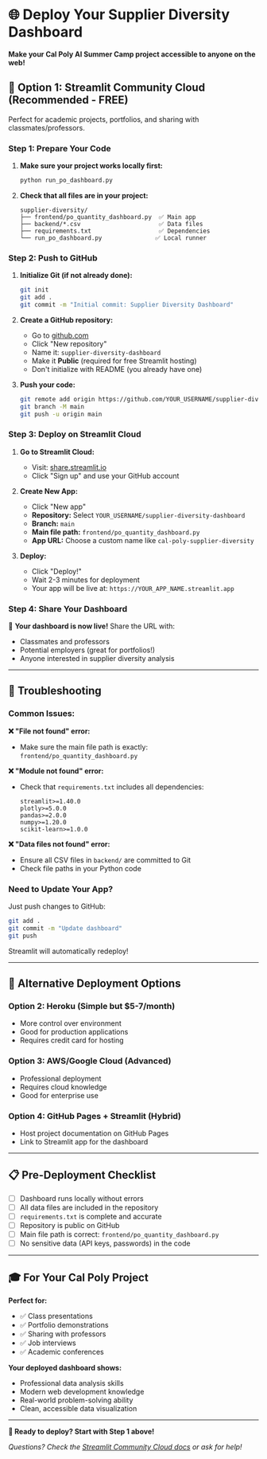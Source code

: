 # 🌐 Deploy Your Supplier Diversity Dashboard

**Make your Cal Poly AI Summer Camp project accessible to anyone on the web!**

## 🚀 **Option 1: Streamlit Community Cloud** (Recommended - FREE)

Perfect for academic projects, portfolios, and sharing with classmates/professors.

### **Step 1: Prepare Your Code**

1. **Make sure your project works locally first:**
   ```bash
   python run_po_dashboard.py
   ```

2. **Check that all files are in your project:**
   ```
   supplier-diversity/
   ├── frontend/po_quantity_dashboard.py  ✅ Main app
   ├── backend/*.csv                      ✅ Data files
   ├── requirements.txt                   ✅ Dependencies
   └── run_po_dashboard.py               ✅ Local runner
   ```

### **Step 2: Push to GitHub**

1. **Initialize Git (if not already done):**
   ```bash
   git init
   git add .
   git commit -m "Initial commit: Supplier Diversity Dashboard"
   ```

2. **Create a GitHub repository:**
   - Go to [github.com](https://github.com)
   - Click "New repository"
   - Name it: `supplier-diversity-dashboard`
   - Make it **Public** (required for free Streamlit hosting)
   - Don't initialize with README (you already have one)

3. **Push your code:**
   ```bash
   git remote add origin https://github.com/YOUR_USERNAME/supplier-diversity-dashboard.git
   git branch -M main
   git push -u origin main
   ```

### **Step 3: Deploy on Streamlit Cloud**

1. **Go to Streamlit Cloud:**
   - Visit: [share.streamlit.io](https://share.streamlit.io)
   - Click "Sign up" and use your GitHub account

2. **Create New App:**
   - Click "New app"
   - **Repository:** Select `YOUR_USERNAME/supplier-diversity-dashboard`
   - **Branch:** `main`
   - **Main file path:** `frontend/po_quantity_dashboard.py`
   - **App URL:** Choose a custom name like `cal-poly-supplier-diversity`

3. **Deploy:**
   - Click "Deploy!"
   - Wait 2-3 minutes for deployment
   - Your app will be live at: `https://YOUR_APP_NAME.streamlit.app`

### **Step 4: Share Your Dashboard**

🎉 **Your dashboard is now live!** Share the URL with:
- Classmates and professors
- Potential employers (great for portfolios!)
- Anyone interested in supplier diversity analysis

---

## 🔧 **Troubleshooting**

### **Common Issues:**

**❌ "File not found" error:**
- Make sure the main file path is exactly: `frontend/po_quantity_dashboard.py`

**❌ "Module not found" error:**
- Check that `requirements.txt` includes all dependencies:
  ```
  streamlit>=1.40.0
  plotly>=5.0.0
  pandas>=2.0.0
  numpy>=1.20.0
  scikit-learn>=1.0.0
  ```

**❌ "Data files not found" error:**
- Ensure all CSV files in `backend/` are committed to Git
- Check file paths in your Python code

### **Need to Update Your App?**
Just push changes to GitHub:
```bash
git add .
git commit -m "Update dashboard"
git push
```
Streamlit will automatically redeploy!

---

## 🌟 **Alternative Deployment Options**

### **Option 2: Heroku** (Simple but $5-7/month)
- More control over environment
- Good for production applications
- Requires credit card for hosting

### **Option 3: AWS/Google Cloud** (Advanced)
- Professional deployment
- Requires cloud knowledge
- Good for enterprise use

### **Option 4: GitHub Pages + Streamlit** (Hybrid)
- Host project documentation on GitHub Pages
- Link to Streamlit app for the dashboard

---

## 📋 **Pre-Deployment Checklist**

- [ ] Dashboard runs locally without errors
- [ ] All data files are included in the repository
- [ ] `requirements.txt` is complete and accurate
- [ ] Repository is public on GitHub
- [ ] Main file path is correct: `frontend/po_quantity_dashboard.py`
- [ ] No sensitive data (API keys, passwords) in the code

---

## 🎓 **For Your Cal Poly Project**

**Perfect for:**
- ✅ Class presentations
- ✅ Portfolio demonstrations
- ✅ Sharing with professors
- ✅ Job interviews
- ✅ Academic conferences

**Your deployed dashboard shows:**
- Professional data analysis skills
- Modern web development knowledge
- Real-world problem-solving ability
- Clean, accessible data visualization

---

**🚀 Ready to deploy? Start with Step 1 above!**

*Questions? Check the [Streamlit Community Cloud docs](https://docs.streamlit.io/streamlit-community-cloud) or ask for help!*
